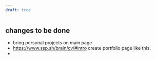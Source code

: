 ```yaml
---
draft: true
---
```


## changes to be done
- bring personal projects on main page
- https://www.ssp.sh/brain/cv/#intro create portfolio page like this.
- 